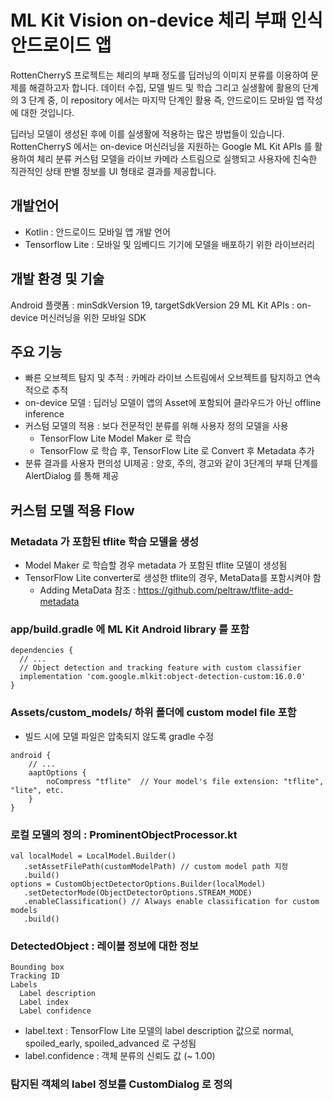 # ML Kit Vision on-device 체리 부패 인식 안드로이드 앱 

RottenCherryS 프로젝트는 체리의 부패 정도를 딥러닝의 이미지 분류를 이용하여 문제를 해결하고자 합니다. 데이터 수집, 모델 빌드 및 학습 그리고 실생활에 활용의 단계의 3 단계 중, 이 repository 에서는 마지막 단계인 활용 즉, 안드로이드 모바일 앱 작성에 대한 것입니다.

딥러닝 모델이 생성된 후에 이를 실생활에 적용하는 많은 방법들이 있습니다. RottenCherryS 에서는  on-device 머신러닝을 지원하는 Google ML Kit APIs 를 활용하여 체리 분류 커스텀 모델을 라이브 카메라 스트림으로 실행되고 사용자에 친숙한 직관적인 상태 판별 정보를 UI 형태로 결과를 제공합니다.

## 개발언어
- Kotlin : 안드로이드 모바일 앱 개발 언어
- Tensorflow Lite : 모바일 및 임베디드 기기에 모델을 배포하기 위한 라이브러리

## 개발 환경 및 기술 
Android 플랫폼 : minSdkVersion 19, targetSdkVersion 29 
ML Kit APIs : on-device 머신러닝을 위한 모바일 SDK

## 주요 기능
- 빠른 오브젝트 탐지 및 추적 : 카메라 라이브 스트림에서 오브젝트를 탐지하고 연속적으로 추적
- on-device 모델 : 딥러닝 모델이 앱의 Asset에 포함되어 클라우드가 아닌 offline inference 
- 커스텀 모델의 적용 : 보다 전문적인 분류를 위해 사용자 정의 모델을 사용
  - TensorFlow Lite Model Maker 로 학습
  - TensorFlow 로 학습 후, TensorFlow Lite 로 Convert 후 Metadata 추가
- 분류 결과를 사용자 편의성 UI제공 : 양호, 주의, 경고와 같이 3단계의 부패 단계를 AlertDialog 를 통해 제공

## 커스텀 모델 적용 Flow
### Metadata 가 포함된 tflite 학습 모델을 생성
  - Model Maker 로 학습할 경우 metadata 가 포함된 tflite 모델이 생성됨
  - TensorFlow Lite converter로 생성한 tflite의 경우, MetaData를 포함시켜야 함 
    - Adding MetaData 참조 :   https://github.com/peltraw/tflite-add-metadata

### app/build.gradle 에 ML Kit Android library 를 포함 
```
dependencies {
  // ...
  // Object detection and tracking feature with custom classifier
  implementation 'com.google.mlkit:object-detection-custom:16.0.0'
}
```

### Assets/custom_models/ 하위 폴더에 custom model file 포함
 - 빌드 시에 모델 파일은 압축되지 않도록 gradle 수정
```
android {
    // ...
    aaptOptions {
        noCompress "tflite"  // Your model's file extension: "tflite", "lite", etc.
    }
}
```
### 로컬 모델의 정의 : ProminentObjectProcessor.kt
```
val localModel = LocalModel.Builder()
   .setAssetFilePath(customModelPath) // custom model path 지정
   .build()
options = CustomObjectDetectorOptions.Builder(localModel)
   .setDetectorMode(ObjectDetectorOptions.STREAM_MODE)
   .enableClassification() // Always enable classification for custom models
   .build()
```

### DetectedObject : 레이블 정보에 대한 정보
```
Bounding box
Tracking ID
Labels
  Label description
  Label index
  Label confidence
```
- label.text : TensorFlow Lite 모델의 label description 값으로 normal, spoiled_early, spoiled_advanced 로 구성됨
- label.confidence : 객체 분류의 신뢰도 값 (~ 1.00)

### 탐지된 객체의 label 정보를 CustomDialog 로 정의

